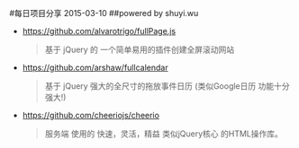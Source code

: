 #每日项目分享 2015-03-10
##powered by shuyi.wu

* <https://github.com/alvarotrigo/fullPage.js>
  > 基于 jQuery 的 一个简单易用的插件创建全屏滚动网站

* <https://github.com/arshaw/fullcalendar>
  > 基于 jQuery 强大的全尺寸的拖放事件日历 (类似Google日历 功能十分强大!)

* <https://github.com/cheeriojs/cheerio>
  > 服务端 使用的 快速，灵活，精益 类似jQuery核心 的HTML操作库。